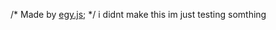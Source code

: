 /*
Made by [egy.js](https://www.instagram.com/egy.js/);
*/
i didnt make this im just testing somthing
